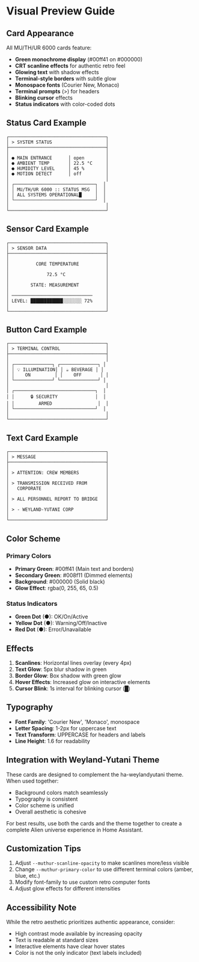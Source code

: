 # Visual Preview Guide

## Card Appearance

All MU/TH/UR 6000 cards feature:
- **Green monochrome display** (#00ff41 on #000000)
- **CRT scanline effects** for authentic retro feel
- **Glowing text** with shadow effects
- **Terminal-style borders** with subtle glow
- **Monospace fonts** (Courier New, Monaco)
- **Terminal prompts** (>) for headers
- **Blinking cursor** effects
- **Status indicators** with color-coded dots

## Status Card Example

```
┌────────────────────────────────────┐
│ > SYSTEM STATUS                    │
├────────────────────────────────────┤
│                                    │
│ ● MAIN ENTRANCE      │ open        │
│ ● AMBIENT TEMP       │ 22.5 °C     │
│ ● HUMIDITY LEVEL     │ 45 %        │
│ ● MOTION DETECT      │ off         │
│                                    │
│ ┌──────────────────────────────┐  │
│ │ MU/TH/UR 6000 :: STATUS MSG  │  │
│ │ ALL SYSTEMS OPERATIONAL█     │  │
│ └──────────────────────────────┘  │
│                                    │
└────────────────────────────────────┘
```

## Sensor Card Example

```
┌────────────────────────────────────┐
│ > SENSOR DATA                      │
├────────────────────────────────────┤
│                                    │
│          CORE TEMPERATURE          │
│                                    │
│              72.5 °C               │
│                                    │
│        STATE: MEASUREMENT          │
│                                    │
│ ──────────────────────────────     │
│ LEVEL: ████████████░░░░░░░ 72%     │
│                                    │
└────────────────────────────────────┘
```

## Button Card Example

```
┌────────────────────────────────────┐
│ > TERMINAL CONTROL                 │
├────────────────────────────────────┤
│                                    │
│ ┌──────────────┐ ┌──────────────┐ │
│ │ 💡 ILLUMINATION│ │ ☕ BEVERAGE │ │
│ │    ON         │ │    OFF       │ │
│ └──────────────┘ └──────────────┘ │
│                                    │
│ ┌──────────────────────────────┐  │
│ │      🔒 SECURITY              │  │
│ │         ARMED                 │  │
│ └──────────────────────────────┘  │
│                                    │
└────────────────────────────────────┘
```

## Text Card Example

```
┌────────────────────────────────────┐
│ > MESSAGE                          │
├────────────────────────────────────┤
│                                    │
│ > ATTENTION: CREW MEMBERS          │
│                                    │
│ > TRANSMISSION RECEIVED FROM       │
│   CORPORATE                        │
│                                    │
│ > ALL PERSONNEL REPORT TO BRIDGE   │
│                                    │
│ > - WEYLAND-YUTANI CORP            │
│                                    │
└────────────────────────────────────┘
```

## Color Scheme

### Primary Colors
- **Primary Green**: #00ff41 (Main text and borders)
- **Secondary Green**: #008f11 (Dimmed elements)
- **Background**: #000000 (Solid black)
- **Glow Effect**: rgba(0, 255, 65, 0.5)

### Status Indicators
- **Green Dot** (●): OK/On/Active
- **Yellow Dot** (●): Warning/Off/Inactive
- **Red Dot** (●): Error/Unavailable

## Effects

1. **Scanlines**: Horizontal lines overlay (every 4px)
2. **Text Glow**: 5px blur shadow in green
3. **Border Glow**: Box shadow with green glow
4. **Hover Effects**: Increased glow on interactive elements
5. **Cursor Blink**: 1s interval for blinking cursor (█)

## Typography

- **Font Family**: 'Courier New', 'Monaco', monospace
- **Letter Spacing**: 1-2px for uppercase text
- **Text Transform**: UPPERCASE for headers and labels
- **Line Height**: 1.6 for readability

## Integration with Weyland-Yutani Theme

These cards are designed to complement the ha-weylandyutani theme. When used together:
- Background colors match seamlessly
- Typography is consistent
- Color scheme is unified
- Overall aesthetic is cohesive

For best results, use both the cards and the theme together to create a complete Alien universe experience in Home Assistant.

## Customization Tips

1. Adjust `--muthur-scanline-opacity` to make scanlines more/less visible
2. Change `--muthur-primary-color` to use different terminal colors (amber, blue, etc.)
3. Modify font-family to use custom retro computer fonts
4. Adjust glow effects for different intensities

## Accessibility Note

While the retro aesthetic prioritizes authentic appearance, consider:
- High contrast mode available by increasing opacity
- Text is readable at standard sizes
- Interactive elements have clear hover states
- Color is not the only indicator (text labels included)
